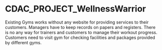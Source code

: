 # CDAC_PROJECT_WellnessWarrior
Existing Gyms works without any website for providing services to their customers. Managers have to keep records on papers and registers. There is no any way for trainers and customers to manage their workout progress. Customers need to visit gym for checking facilities and packages provided by different gyms.

